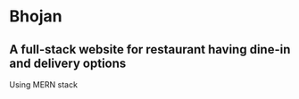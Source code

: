<h1>Bhojan</h1>
<h2>A full-stack website for restaurant having dine-in and delivery options</h2>
<p>Using MERN stack</p>